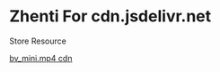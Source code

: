 # Zhenti For cdn.jsdelivr.net
Store Resource

[bv_mini.mp4 cdn](https://cdn.jsdelivr.net/gh/ShawnYou1/zhenti-for-jsdelivr@v1.0.0/images/read/zhenti/bv_mini.mp4)
